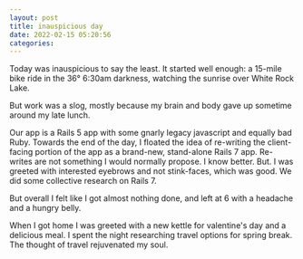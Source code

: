 ```yaml
---
layout: post
title: inauspicious day
date: 2022-02-15 05:20:56
categories:
---
```


Today was inauspicious to say the least. It started well enough: a 15-mile bike ride in the 36° 6:30am darkness, watching the sunrise over White Rock Lake.

But work was a slog, mostly because my brain and body gave up sometime around my late lunch.

Our app is a Rails 5 app with some gnarly legacy javascript and equally bad Ruby. Towards the end of the day, I floated the idea of re-writing the client-facing portion of the app as a brand-new, stand-alone Rails 7 app. Re-writes are not something I would normally propose. I know better. But. I was greeted with interested eyebrows and not stink-faces, which was good. We did some collective research on Rails 7.&nbsp;

But overall I felt like I got almost nothing done, and left at 6 with a headache and a hungry belly.

When I got home I was greeted with a new kettle for valentine's day and a delicious meal. I spent the night researching travel options for spring break. The thought of travel rejuvenated my soul.
